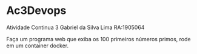 # Ac3Devops
Atividade Continua 3
Gabriel da Silva Lima RA:1905064

Faça um programa web que exiba os 100 primeiros números primos, 
rode em um container docker.
